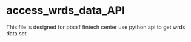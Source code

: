 # access_wrds_data_API
This file is designed for pbcsf fintech center
use python api to get wrds data set
